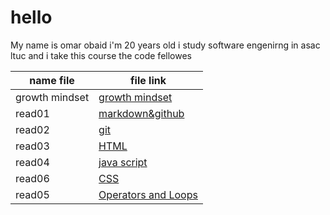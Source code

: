 # hello 

My name is omar obaid i'm 20 years old i study software engenirng in asac ltuc and i take this course the code fellowes 

name file | file link 
----------|----------
growth mindset | [growth mindset](https://omarobaid1.github.io/reading-notes/Growthmindset)
read01    | [markdown&github](read01.md)
read02    | [git](https://omarobaid1.github.io/reading-notes/read02)
read03    | [HTML](https://omarobaid1.github.io/reading-notes/read03)
read04    | [java script](https://omarobaid1.github.io/reading-notes/read04)
read06    | [CSS](https://omarobaid1.github.io/reading-notes/read06)
read05    | [Operators and Loops](https://omarobaid1.github.io/reading-notes/read05)

